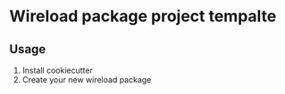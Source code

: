 # Wireload package project tempalte

## Usage
1. Install cookiecutter
2. Create your new wireload package